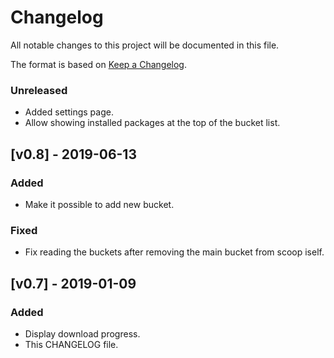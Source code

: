 # Changelog
All notable changes to this project will be documented in this file.

The format is based on [Keep a Changelog](https://keepachangelog.com/en/1.0.0/).

### Unreleased
- Added settings page.
- Allow showing installed packages at the top of the bucket list.

## [v0.8] - 2019-06-13
### Added 
- Make it possible to add new bucket.

### Fixed
- Fix reading the buckets after removing the main bucket from scoop iself.

## [v0.7] - 2019-01-09
### Added
- Display download progress.
- This CHANGELOG file.
